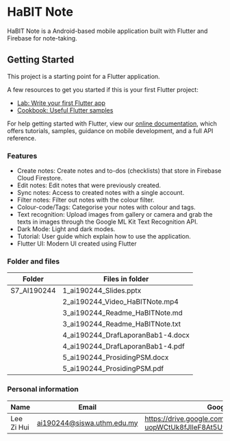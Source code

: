 # HaBIT Note

HaBIT Note is a Android-based mobile application built with Flutter and Firebase for note-taking.

## Getting Started

This project is a starting point for a Flutter application.

A few resources to get you started if this is your first Flutter project:

- [Lab: Write your first Flutter app](https://flutter.dev/docs/get-started/codelab)
- [Cookbook: Useful Flutter samples](https://flutter.dev/docs/cookbook)

For help getting started with Flutter, view our
[online documentation](https://flutter.dev/docs), which offers tutorials,
samples, guidance on mobile development, and a full API reference.

### Features
- Create notes: Create notes and to-dos (checklists) that store in Firebase Cloud Firestore.
- Edit notes: Edit notes that were previously created.
- Sync notes: Access to created notes with a single account.
- Filter notes: Filter out notes with the colour filter.
- Colour-code/Tags: Categorise your notes with colour and tags.
- Text recognition: Upload images from gallery or camera and grab the texts in images through the Google ML Kit Text Recognition API.
- Dark Mode: Light and dark modes.
- Tutorial: User guide which explain how to use the application.
- Flutter UI: Modern UI created using Flutter

### Folder and files
|Folder|Files in folder|
|------|---------------|
|S7_AI190244|1_ai190244_Slides.pptx|
||2_ai190244_Video_HaBITNote.mp4
||3_ai190244_Readme_HaBITNote.md
||3_ai190244_Readme_HaBITNote.txt
||4_ai190244_DrafLaporanBab1-4.docx
||4_ai190244_DrafLaporanBab1-4.pdf
||5_ai190244_ProsidingPSM.docx
||5_ai190244_ProsidingPSM.pdf

### Personal information
|Name|Email|Google Drive|
|----|-----|------------|
|Lee Zi Hui|ai190244@siswa.uthm.edu.my|https://drive.google.com/drive/folders/10aaJTLjJc-uopWCtUk8fJIleF8At5UyC?usp=sharing
